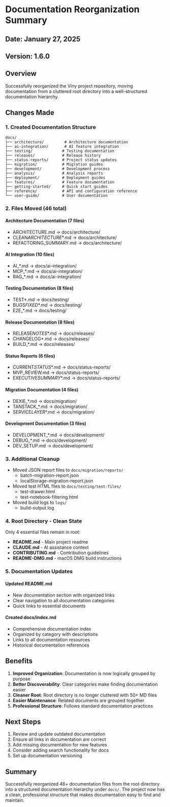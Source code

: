 # Documentation Reorganization Summary

## Date: January 27, 2025

## Version: 1.6.0

## Overview

Successfully reorganized the Viny project repository, moving documentation from a cluttered root directory into a well-structured documentation hierarchy.

## Changes Made

### 1. Created Documentation Structure

```
docs/
├── architecture/         # Architecture documentation
├── ai-integration/       # AI feature integration
├── testing/             # Testing documentation
├── releases/            # Release history
├── status-reports/      # Project status updates
├── migration/           # Migration guides
├── development/         # Development process
├── analysis/            # Analysis reports
├── deployment/          # Deployment guides
├── features/            # Feature documentation
├── getting-started/     # Quick start guides
├── reference/           # API and configuration reference
└── user-guide/          # User documentation
```

### 2. Files Moved (46 total)

#### Architecture Documentation (7 files)

- ARCHITECTURE.md → docs/architecture/
- CLEAN*ARCHITECTURE*\*.md → docs/architecture/
- REFACTORING_SUMMARY.md → docs/architecture/

#### AI Integration (10 files)

- AI\_\*.md → docs/ai-integration/
- MCP\_\*.md → docs/ai-integration/
- RAG\_\*.md → docs/ai-integration/

#### Testing Documentation (8 files)

- TEST\*.md → docs/testing/
- BUGS*FIXED*\*.md → docs/testing/
- E2E\_\*.md → docs/testing/

#### Release Documentation (8 files)

- RELEASE*NOTES*\*.md → docs/releases/
- CHANGELOG\*.md → docs/releases/
- BUILD\_\*.md → docs/releases/

#### Status Reports (6 files)

- CURRENT*STATUS*\*.md → docs/status-reports/
- MVP_REVIEW.md → docs/status-reports/
- EXECUTIVE*SUMMARY*\*.md → docs/status-reports/

#### Migration Documentation (4 files)

- DEXIE\_\*.md → docs/migration/
- TANSTACK\_\*.md → docs/migration/
- SERVICE*LAYER*\*.md → docs/migration/

#### Development Documentation (3 files)

- DEVELOPMENT\_\*.md → docs/development/
- DEBUG\_\*.md → docs/development/
- DEV_SETUP.md → docs/development/

### 3. Additional Cleanup

- Moved JSON report files to `docs/migration/reports/`
  - batch-migration-report.json
  - localStorage-migration-report.json
- Moved test HTML files to `docs/testing/test-files/`
  - test-drawer.html
  - test-notebook-filtering.html
- Moved build logs to `logs/`
  - build-output.log

### 4. Root Directory - Clean State

Only 4 essential files remain in root:

- **README.md** - Main project readme
- **CLAUDE.md** - AI assistance context
- **CONTRIBUTING.md** - Contribution guidelines
- **README-DMG.md** - macOS DMG build instructions

### 5. Documentation Updates

#### Updated README.md

- New documentation section with organized links
- Clear navigation to all documentation categories
- Quick links to essential documents

#### Created docs/index.md

- Comprehensive documentation index
- Organized by category with descriptions
- Links to all documentation resources
- Historical documentation references

## Benefits

1. **Improved Organization**: Documentation is now logically grouped by purpose
2. **Better Discoverability**: Clear categories make finding documentation easier
3. **Cleaner Root**: Root directory is no longer cluttered with 50+ MD files
4. **Easier Maintenance**: Related documents are grouped together
5. **Professional Structure**: Follows standard documentation practices

## Next Steps

1. Review and update outdated documentation
2. Ensure all links in documentation are correct
3. Add missing documentation for new features
4. Consider adding search functionality for docs
5. Set up documentation versioning

## Summary

Successfully reorganized 46+ documentation files from the root directory into a structured documentation hierarchy under `docs/`. The project now has a clean, professional structure that makes documentation easy to find and maintain.
